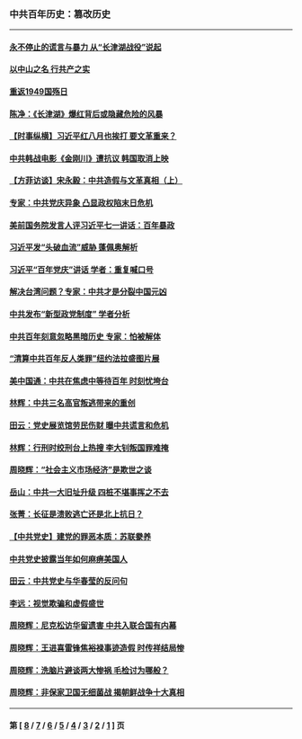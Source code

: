 ### 中共百年历史：篡改历史
---
#### [永不停止的谎言与暴力 从“长津湖战役”说起](../../pages/nf1176115/n13494094.md?09290430) 
#### [以中山之名 行共产之实](../../pages/nf1176115/n13346437.md?09290430) 
#### [重返1949国殇日](../../pages/nf1176115/n13346372.md?09290430) 
#### [陈净：《长津湖》爆红背后或隐藏危险的风暴](../../pages/nf1176115/n13314364.md?09290430) 
#### [【时事纵横】习近平红八月也挨打 要文革重来？](../../pages/nf1176115/n13231393.md?09290430) 
#### [中共韩战电影《金刚川》遭抗议 韩国取消上映](../../pages/nf1176115/n13219114.md?09290430) 
#### [【方菲访谈】宋永毅：中共造假与文革真相（上）](../../pages/nf1176115/n13200760.md?09290430) 
#### [专家：中共党庆异象 凸显政权陷末日危机](../../pages/nf1176115/n13067084.md?09290430) 
#### [美前国务院发言人评习近平七一讲话：百年暴政](../../pages/nf1176115/n13066986.md?09290430) 
#### [习近平发“头破血流”威胁 蓬佩奥解析](../../pages/nf1176115/n13063604.md?09290430) 
#### [习近平“百年党庆”讲话 学者：重复喊口号](../../pages/nf1176115/n13061411.md?09290430) 
#### [解决台湾问题？专家：中共才是分裂中国元凶](../../pages/nf1176115/n13060811.md?09290430) 
#### [中共发布“新型政党制度” 学者分析](../../pages/nf1176115/n13056354.md?09290430) 
#### [中共百年刻意忽略黑暗历史 专家：怕被解体](../../pages/nf1176115/n13056056.md?09290430) 
#### [“清算中共百年反人类罪”纽约法拉盛图片展](../../pages/nf1176115/n13052220.md?09290430) 
#### [美中国通：中共在焦虑中等待百年 时刻忧垮台](../../pages/nf1176115/n13048820.md?09290430) 
#### [林辉：中共三名高官叛逃带来的重创](../../pages/nf1176115/n13035206.md?09290430) 
#### [田云：党史展览馆劳民伤财 曝中共谎言和危机](../../pages/nf1176115/n13033900.md?09290430) 
#### [林辉：行刑时绞刑台上热搜 李大钊叛国罪难掩](../../pages/nf1176115/n13031965.md?09290430) 
#### [周晓辉：“社会主义市场经济”是欺世之谈](../../pages/nf1176115/n13024090.md?09290430) 
#### [岳山：中共一大旧址升级 四桩不堪事挥之不去](../../pages/nf1176115/n13021697.md?09290430) 
#### [张菁：长征是溃败逃亡还是北上抗日？](../../pages/nf1176115/n13020585.md?09290430) 
#### [【中共党史】建党的罪恶本质：苏联豢养](../../pages/nf1176115/n13011888.md?09290430) 
#### [中共党史披露当年如何麻痹美国人](../../pages/nf1176115/n12966400.md?09290430) 
#### [田云：中共党史与华春莹的反问句](../../pages/nf1176115/n12765178.md?09290430) 
#### [李远：视觉欺骗和虚假盛世](../../pages/nf1176115/n12993376.md?09290430) 
#### [周晓辉：尼克松访华留遗害 中共入联合国有内幕](../../pages/nf1176115/n12991422.md?09290430) 
#### [周晓辉：王进喜雷锋焦裕禄事迹造假 时传祥结局惨](../../pages/nf1176115/n12985497.md?09290430) 
#### [周晓辉：洗脑片避谈两大惨祸 毛检讨为哪般？](../../pages/nf1176115/n12971285.md?09290430) 
#### [周晓辉：非保家卫国无细菌战 揭朝鲜战争十大真相](../../pages/nf1176115/n12954161.md?09290430) 

---
#### 第 [ [8](./8.md?09290430) / [7](./7.md?09290430) / [6](./6.md?09290430) / [5](./5.md?09290430) / [4](./4.md?09290430) / [3](./3.md?09290430) / [2](./2.md?09290430) / [1](./1.md?09290430) ] 页
